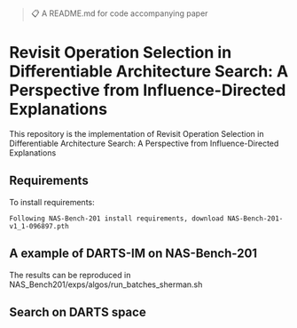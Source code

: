>📋  A README.md for code accompanying paper

# Revisit Operation Selection in Differentiable Architecture Search: A Perspective from Influence-Directed Explanations

This repository is the implementation of Revisit Operation Selection in Differentiable Architecture Search: A Perspective from Influence-Directed Explanations 


## Requirements

To install requirements:

```setup
Following NAS-Bench-201 install requirements, download NAS-Bench-201-v1_1-096897.pth
```


## A example of DARTS-IM on NAS-Bench-201

The results can be reproduced in NAS_Bench201/exps/algos/run_batches_sherman.sh


## Search on DARTS space



